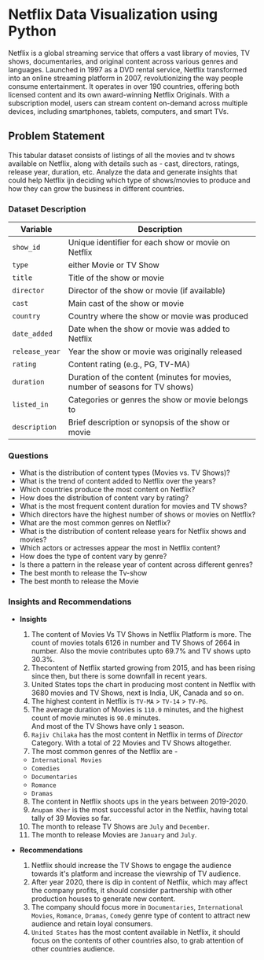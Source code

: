 
# Netflix Data Visualization using Python

Netflix is a global streaming service that offers a vast library of movies, TV shows, documentaries, and original content across various genres and languages. Launched in 1997 as a DVD rental service, Netflix transformed into an online streaming platform in 2007, revolutionizing the way people consume entertainment. It operates in over 190 countries, offering both licensed content and its own award-winning Netflix Originals. With a subscription model, users can stream content on-demand across multiple devices, including smartphones, tablets, computers, and smart TVs.

## Problem Statement

This tabular dataset consists of listings of all the movies and tv shows available on Netflix, along with details such as - cast, directors, ratings, release year, duration, etc. Analyze the data and generate insights that could help Netflix ijn deciding which type of shows/movies to produce and how they can grow the business in different countries.

### Dataset Description

| Variable	| Description |
|-----------|-------------|
| `show_id`	   | Unique identifier for each show or movie on Netflix |
|`type`  	   | either Movie or TV Show |
|`title`       | Title of the show or movie|
|`director`    | Director of the show or movie (if available)|
|`cast`        |Main cast of the show or movie|
|`country`     |Country where the show or movie was produced|
|`date_added`  |Date when the show or movie was added to Netflix|
|`release_year`|Year the show or movie was originally released|
|`rating`      |Content rating (e.g., PG, TV-MA)|
|`duration`    |Duration of the content (minutes for movies, number of seasons for TV shows)|
|`listed_in`   |Categories or genres the show or movie belongs to |
|`description` |Brief description or synopsis of the show or movie|

### Questions

- What is the distribution of content types (Movies vs. TV Shows)?
- What is the trend of content added to Netflix over the years?
- Which countries produce the most content on Netflix?
- How does the distribution of content vary by rating?
- What is the most frequent content duration for movies and TV shows?
- Which directors have the highest number of shows or movies on Netflix?
- What are the most common genres on Netflix?
- What is the distribution of content release years for Netflix shows and movies?
- Which actors or actresses appear the most in Netflix content?
- How does the type of content vary by genre?
- Is there a pattern in the release year of content across different genres?
- The best month to release the Tv-show
- The best month to release the Movie

### Insights and Recommendations

- **Insights**

  1. The content of Movies Vs TV Shows in Netflix Platform is more. The count of movies totals 6126 in number and TV Shows of 2664 in number. Also the movie contributes upto 69.7% and TV shows upto 30.3%.<br>
  2. Thecontent of Netflix started growing from 2015, and has been rising since then, but there is some downfall in recent years.<br>
  3. United States tops the chart in producing most content in Netflix with 3680 movies and TV Shows, next is India, UK, Canada and so on.<br>
  4. The highest content in Netflix is `TV-MA` > `TV-14` > `TV-PG`.<br>
  5. The average duration of Movies is `110.0` minutes, and the highest count of movie minutes is `90.0` minutes.<br> And most of the TV Shows have only `1` season.
  6. `Rajiv Chilaka` has the most content in Netflix in terms of *Director* Category. With a total of 22 Movies and TV Shows altogether.<br>
  7. The most common genres of the Netflix are - 
  - `International Movies`
  - `Comedies`
  - `Documentaries`
  - `Romance`
  - `Dramas`
  8. The content in Netflix shoots ups in the years between 2019-2020.
  9. `Anupam Kher` is the most successful actor in the Netflix, having total tally of 39 Movies so far.
  10. The month to release TV Shows are `July` and `December`.
  11. The month to release Movies are `January` and `July`.

- **Recommendations**
    1. Netflix should increase the TV Shows to engage the audience towards it's platform and increase the viewrship of TV audience.
    2. After year 2020, there is dip in content of Netflix, which may affect the company profits, it should consider partnership with other production houses to generate new content.
    3. The company should focus more in `Documentaries`, `International Movies`, `Romance`, `Dramas`, `Comedy` genre type of content to attract new audience and retain loyal consumers.
    4. `United States` has the most content available in Netflix, it should focus on the contents of other countries also, to grab attention of other countries audience.
